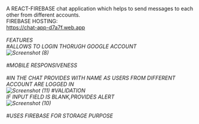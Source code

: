 A REACT-FIREBASE chat application which helps to send messages to each other from different accounts.<BR/>
FIREBASE HOSTING: <BR/>https://chat-app-d7a7f.web.app<BR>
<BR/>
<EM>FEATURES<BR/><EM/>
#ALLOWS TO LOGIN THORUGH GOOGLE ACCOUNT<BR/>
![Screenshot (8)](https://user-images.githubusercontent.com/36601848/201523172-d5c839ab-1a9c-4ff3-a060-d89a8ee61a0d.png)<BR/><BR/>
#MOBILE RESPONSIVENESS<BR/><BR/>
#IN THE CHAT PROVIDES WITH NAME AS USERS FROM DIFFERENT ACCOUNT ARE LOGGED IN<BR/>
![Screenshot (11)](https://user-images.githubusercontent.com/36601848/201523198-297a8ed9-91eb-4d3e-8780-7e675caad438.png)<BRR/>
#VALIDATION<BR/>
IF INPUT FIELD IS BLANK,PROVIDES ALERT<BR/>
![Screenshot (10)](https://user-images.githubusercontent.com/36601848/201523229-e12f3f18-9c35-4063-8812-5b4402883853.png)<BR/>
<BR/>
#USES FIREBASE FOR STORAGE PURPOSE
